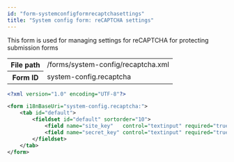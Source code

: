 ```yaml
---
id: "form-systemconfigformrecaptchasettings"
title: "System config form: reCAPTCHA settings"
---
```


This form is used for managing settings for reCAPTCHA for protecting submission forms

<div class="table-responsive"><table class="table table-condensed"><tr><th>File path</th><td>/forms/system-config/recaptcha.xml</td></tr><tr><th>Form ID</th><td>system-config.recaptcha</td></tr></table></div>

```xml
<?xml version="1.0" encoding="UTF-8"?>

<form i18nBaseUri="system-config.recaptcha:">
    <tab id="default">
        <fieldset id="default" sortorder="10">
            <field name="site_key"   control="textinput" required="true" />
            <field name="secret_key" control="textinput" required="true" />
        </fieldset>
    </tab>
</form>
```